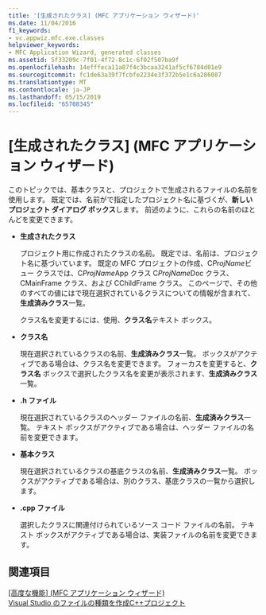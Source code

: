 ```yaml
---
title: '[生成されたクラス] (MFC アプリケーション ウィザード)'
ms.date: 11/04/2016
f1_keywords:
- vc.appwiz.mfc.exe.classes
helpviewer_keywords:
- MFC Application Wizard, generated classes
ms.assetid: 5f33209c-7f01-4f72-8c1c-6f02f507ba9f
ms.openlocfilehash: 14efffeca11a87f4c3bcaa3241af5cf6784d01e9
ms.sourcegitcommit: fc1de63a39f7fcbfe2234e3f372b5e1c6a286087
ms.translationtype: MT
ms.contentlocale: ja-JP
ms.lasthandoff: 05/15/2019
ms.locfileid: "65708345"
---
```

# <a name="generated-classes-mfc-application-wizard"></a>[生成されたクラス] (MFC アプリケーション ウィザード)

このトピックでは、基本クラスと、プロジェクトで生成されるファイルの名前を使用します。 既定では、名前がで指定したプロジェクト名に基づくが、**新しいプロジェクト ダイアログ ボックス**します。 前述のように、これらの名前のほとんどを変更できます。

- **生成されたクラス**

   プロジェクト用に作成されたクラスの名前。 既定では、名前は、プロジェクト名に基づいています。 既定の MFC プロジェクトの作成、C*ProjName*ビュー クラスでは、C*ProjName*App クラス C*ProjName*Doc クラス、CMainFrame クラス、および CChildFrame クラス。 このページで、その他のすべての値にはで現在選択されているクラスについての情報が含まれて、**生成済みクラス**一覧。

   クラス名を変更するには、使用、**クラス名**テキスト ボックス。

- **クラス名**

   現在選択されているクラスの名前、**生成済みクラス**一覧。 ボックスがアクティブである場合は、クラス名を変更できます。 フォーカスを変更すると、**クラス名** ボックスで選択したクラス名を変更が表示されます、**生成済みクラス**一覧。

- **.h ファイル**

   現在選択されているクラスのヘッダー ファイルの名前、**生成済みクラス**一覧。 テキスト ボックスがアクティブである場合は、ヘッダー ファイルの名前を変更できます。

- **基本クラス**

   現在選択されているクラスの基底クラスの名前、**生成済みクラス**一覧。 ボックスがアクティブである場合は、別のクラス、基底クラスの一覧から選択します。

- **.cpp ファイル**

   選択したクラスに関連付けられているソース コード ファイルの名前。 テキスト ボックスがアクティブである場合は、実装ファイルの名前を変更できます。

## <a name="see-also"></a>関連項目

[[高度な機能] (MFC アプリケーション ウィザード)](../../mfc/reference/advanced-features-mfc-application-wizard.md)<br/>
[Visual Studio のファイルの種類を作成C++プロジェクト](../../build/reference/file-types-created-for-visual-cpp-projects.md)

